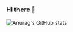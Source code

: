 ### Hi there 👋

![Anurag's GitHub stats](https://github-readme-stats.vercel.app/api?username=yjcTW&show_icons=true&theme=radical)
<!--
**yjcTW/yjcTW** is a ✨ _special_ ✨ repository because its `README.md` (this file) appears on your GitHub profile.

Here are some ideas to get you started:

- 🔭 I’m currently working on ...
- 🌱 I’m currently learning ...
- 👯 I’m looking to collaborate on ...
- 🤔 I’m looking for help with ...
- 💬 Ask me about ...
- 📫 How to reach me: ...
- 😄 Pronouns: ...
- ⚡ Fun fact: ...
-->
